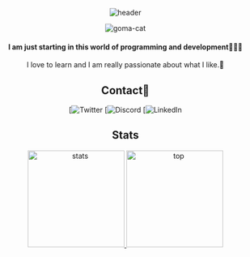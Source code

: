 <div align="center">


![header](https://github.com/YuranyUlchur/YuranyUlchur/assets/111533983/2e9d4071-08e3-40b2-8dc4-96fc54d83ddf)

![goma-cat](https://github.com/YuranyUlchur/YuranyUlchur/assets/111533983/af74dfc9-eaa2-4274-b2f6-a7822c6938af)



#### I am just starting in this world of programming and development👩🏽‍💻
  I love to learn and I am really passionate about what I like.💖
## Contact📩

[![Twitter](https://twitter.com/YuranyUlchur)
[![Discord](https://discord.com/users/758403009087799348)
[![LinkedIn](https://www.linkedin.com/in/yuranyulchur/)

   ## Stats

  <a href="https://github.com/YuranyUlchur">
    <img height="191" src="https://github-readme-stats.vercel.app/api?username=YuranyUlchur&show_icons=true&bg_color=282A36&text_color=D9E0EE&icon_color=FBD1D1&title_color=FBD1D1&border_color=676871" alt="stats" />
    <img height="191" src="https://github-readme-stats.vercel.app/api/top-langs?username=YuranyUlchur&show_icons=true&locale=en&layout=compact&bg_color=282A36&text_color=D9E0EE&title_color=FBD1D1&border_color=676871&langs_count=7" alt="top" />
  </a>
</div>

